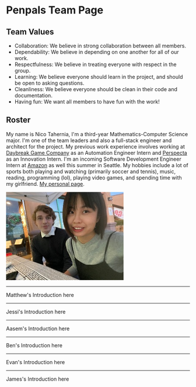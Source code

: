 # Penpals Team Page

Team Values
-----------------
- Collaboration: We believe in strong collaboration between all members.
- Dependability: We believe in depending on one another for all of our work.
- Respectfulness: We believe in treating everyone with respect in the group.
- Learning: We believe everyone should learn in the project, and should be open to asking questions.
- Cleanliness: We believe everyone should be clean in their code and documentation.
- Having fun: We want all members to have fun with the work!

Roster
-----------------
My name is Nico Tahernia, I'm a third-year Mathematics-Computer Science major. I'm one of the team leaders and also a full-stack engineer
and architect for the project. My previous work experience involves working at [Daybreak Game Company](https://www.daybreakgames.com/home) as an Automation Engineer Intern and [Perspecta](https://perspecta.com/) as an Innovation Intern. I'm an incoming Software Development
Engineer Intern at [Amazon](https://www.amazon.com/) as well this summer in Seattle. My hobbies include a lot of sports both playing and watching (primarily soccer and tennis), music, reading, programming (lol), playing video games, and spending time with my girlfriend. [My personal page](https://ntaherni.github.io/). 

![Nico's photo](./../pictures/nico-picture.jpeg)

-----------------

Matthew's Introduction here

-----------------

Jessi's Introduction here

-----------------

Aasem's Introduction here

-----------------

Ben's Introduction here

-----------------

Evan's Introduction here

-----------------

James's Introduction here
